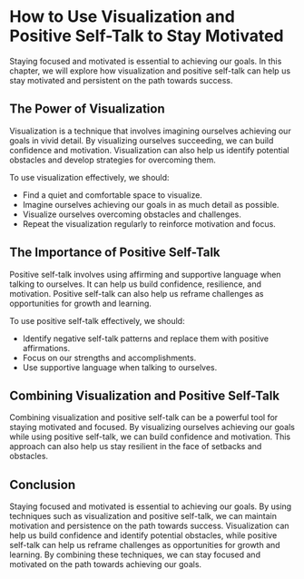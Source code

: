 How to Use Visualization and Positive Self-Talk to Stay Motivated
===========================================================================================================

Staying focused and motivated is essential to achieving our goals. In this chapter, we will explore how visualization and positive self-talk can help us stay motivated and persistent on the path towards success.

The Power of Visualization
--------------------------

Visualization is a technique that involves imagining ourselves achieving our goals in vivid detail. By visualizing ourselves succeeding, we can build confidence and motivation. Visualization can also help us identify potential obstacles and develop strategies for overcoming them.

To use visualization effectively, we should:

* Find a quiet and comfortable space to visualize.
* Imagine ourselves achieving our goals in as much detail as possible.
* Visualize ourselves overcoming obstacles and challenges.
* Repeat the visualization regularly to reinforce motivation and focus.

The Importance of Positive Self-Talk
------------------------------------

Positive self-talk involves using affirming and supportive language when talking to ourselves. It can help us build confidence, resilience, and motivation. Positive self-talk can also help us reframe challenges as opportunities for growth and learning.

To use positive self-talk effectively, we should:

* Identify negative self-talk patterns and replace them with positive affirmations.
* Focus on our strengths and accomplishments.
* Use supportive language when talking to ourselves.

Combining Visualization and Positive Self-Talk
----------------------------------------------

Combining visualization and positive self-talk can be a powerful tool for staying motivated and focused. By visualizing ourselves achieving our goals while using positive self-talk, we can build confidence and motivation. This approach can also help us stay resilient in the face of setbacks and obstacles.

Conclusion
----------

Staying focused and motivated is essential to achieving our goals. By using techniques such as visualization and positive self-talk, we can maintain motivation and persistence on the path towards success. Visualization can help us build confidence and identify potential obstacles, while positive self-talk can help us reframe challenges as opportunities for growth and learning. By combining these techniques, we can stay focused and motivated on the path towards achieving our goals.
